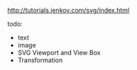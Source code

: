 http://tutorials.jenkov.com/svg/index.html

todo:

* text
* image
* SVG Viewport and View Box
* Transformation